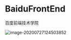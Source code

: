 # BaiduFrontEnd
百度前端技术学院

![image-20200727124503852](C:\Users\mi\AppData\Roaming\Typora\typora-user-images\image-20200727124503852.png)